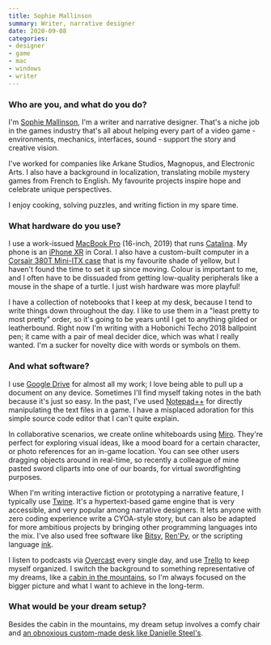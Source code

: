 ```yaml
---
title: Sophie Mallinson
summary: Writer, narrative designer 
date: 2020-09-08
categories:
- designer
- game
- mac
- windows
- writer
---
```


### Who are you, and what do you do?

I'm [Sophie Mallinson](https://sophiemallinson.com/ "Sophie's website."), I'm a writer and narrative designer. That's a niche job in the games industry that's all about helping every part of a video game - environments, mechanics, interfaces, sound - support the story and creative vision.

I've worked for companies like Arkane Studios, Magnopus, and Electronic Arts. I also have a background in localization, translating mobile mystery games from French to English. My favourite projects inspire hope and celebrate unique perspectives.

I enjoy cooking, solving puzzles, and writing fiction in my spare time.

### What hardware do you use?

I use a work-issued [MacBook Pro][macbook-pro] (16-inch, 2019) that runs [Catalina][macos]. My phone is an [iPhone XR][iphone-xr] in Coral. I also have a custom-built computer in a [Corsair 380T Mini-ITX case][graphite-series-380t] that is my favourite shade of yellow, but I haven't found the time to set it up since moving. Colour is important to me, and I often have to be dissuaded from getting low-quality peripherals like a mouse in the shape of a turtle. I just wish hardware was more playful!

I have a collection of notebooks that I keep at my desk, because I tend to write things down throughout the day. I like to use them in a "least pretty to most pretty" order, so it's going to be years until I get to anything gilded or leatherbound. Right now I'm writing with a Hobonichi Techo 2018 ballpoint pen; it came with a pair of meal decider dice, which was what I really wanted. I'm a sucker for novelty dice with words or symbols on them.

### And what software?

I use [Google Drive][google-drive] for almost all my work; I love being able to pull up a document on any device. Sometimes I'll find myself taking notes in the bath because it's just so easy. In the past, I've used [Notepad++][notepad-plusplus] for directly manipulating the text files in a game. I have a misplaced adoration for this simple source code editor that I can't quite explain.

In collaborative scenarios, we create online whiteboards using [Miro][]. They're perfect for exploring visual ideas, like a mood board for a certain character, or photo references for an in-game location. You can see other users dragging objects around in real-time, so recently a colleague of mine pasted sword cliparts into one of our boards, for virtual swordfighting purposes.

When I'm writing interactive fiction or prototyping a narrative feature, I typically use [Twine][]. It's a hypertext-based game engine that is very accessible, and very popular among narrative designers. It lets anyone with zero coding experience write a CYOA-style story, but can also be adapted for more ambitious projects by bringing other programming languages into the mix. I've also used free software like [Bitsy][], [Ren'Py][renpy], or the scripting language [ink][].

I listen to podcasts via [Overcast][overcast-ios] every single day, and use [Trello][] to keep myself organized. I switch the background to something representative of my dreams, like a [cabin in the mountains](https://unsplash.com/photos/hUUIPXXMTeM "A photo of a cabin in the mountains, on Unsplash."), so I'm always focused on the bigger picture and what I want to achieve in the long-term.

### What would be your dream setup?

Besides the cabin in the mountains, my dream setup involves a comfy chair and [an obnoxious custom-made desk like Danielle Steel's](https://www.vanityfair.com/style/2017/09/danielle-steels-desk-is-unlike-anything-youve-ever-see "A Vanity Fair article about Danielle Steel's desk.").

[bitsy]: https://ledoux.itch.io/bitsy "A web-based game development tool."
[google-drive]: https://drive.google.com/ "A cloud storage service."
[graphite-series-380t]: https://www.corsair.com/ca/en/Categories/Products/Cases/Graphite-Series™-380T-Yellow-Portable-Mini-ITX-Case/p/CC-9011065-WW "A mini PC case."
[ink]: https://www.inklestudios.com/ink/ "An interactive fiction scripting language."
[iphone-xr]: https://en.wikipedia.org/wiki/IPhone_XR "A 6 inch smartphone."
[macbook-pro]: https://www.apple.com/macbook-pro/ "A laptop."
[macos]: https://en.wikipedia.org/wiki/MacOS "An operating system for Mac hardware."
[miro]: https://miro.com/ "An online collaborative whiteboard service."
[notepad-plusplus]: https://notepad-plus-plus.org/ "A free text/code editor for Windows."
[overcast-ios]: https://itunes.apple.com/us/app/overcast-podcast-player/id888422857 "A podcast app."
[renpy]: https://www.renpy.org/ "An interactive story engine."
[trello]: https://trello.com/ "A project management service."
[twine]: http://twinery.org/ "A tool for creating non-linear stories."
